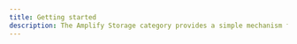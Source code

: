 ```yaml
---
title: Getting started
description: The Amplify Storage category provides a simple mechanism for managing user content for your app in public, protected, or private storage buckets. The Amplify AWS S3 Storage plugin leverages Amazon S3.
---
```


<inline-fragment platform="js" src="~/lib/storage/fragments/js/getting-started.md"></inline-fragment>
<inline-fragment platform="ios" src="~/lib/storage/fragments/ios/getting-started.md"></inline-fragment>
<inline-fragment platform="android" src="~/lib/storage/fragments/android/getting-started.md"></inline-fragment>